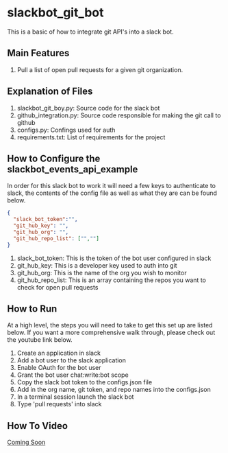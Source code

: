 # slackbot_git_bot
This is a basic of how to integrate git API's into a slack bot.

## Main Features
1. Pull a list of open pull requests for a given git organization.  

## Explanation of Files
1. slackbot_git_boy.py: Source code for the slack bot
2. github_integration.py: Source code responsible for making the git call to github
3. configs.py: Confings used for auth
4. requirements.txt: List of requirements for the project

## How to Configure the slackbot_events_api_example
In order for this slack bot to work it will need a few keys to authenticate to slack, the contents of the config file as well as what they are can be found below. 
```json
{
  "slack_bot_token":"",
  "git_hub_key": "",
  "git_hub_org": "",
  "git_hub_repo_list": ["",""]
}
```

1. slack_bot_token: This is the token of the bot user configured in slack
2. git_hub_key: This is a developer key used to auth into git
3. git_hub_org: This is the name of the org you wish to monitor
4. git_hub_repo_list: This is an array containing the repos you want to check for open pull requests

## How to Run
At a high level, the steps you will need to take to get this set up are listed below. If you want a more comprehensive walk through, please check out the youtube link below. 

1. Create an application in slack
2. Add a bot user to the slack application
3. Enable OAuth for the bot user
4. Grant the bot user chat:write:bot scope
7. Copy the slack bot token to the configs.json file
8. Add in the org name, git token, and repo names into the configs.json 
8. In a terminal session launch the slack bot
9. Type 'pull requests' into slack 


## How To Video
[Coming Soon]()
